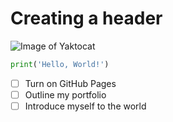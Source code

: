 # Creating a header

![Image of Yaktocat](https://octodex.github.com/images/yaktocat.png)
```Python
print('Hello, World!')
```
- [ ] Turn on GitHub Pages
- [ ] Outline my portfolio
- [ ] Introduce myself to the world
